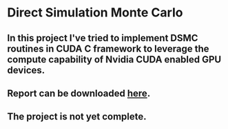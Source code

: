 # Direct Simulation Monte Carlo

## In this project I've tried to implement DSMC routines in CUDA C framework to leverage the compute capability of Nvidia CUDA enabled GPU devices.

## Report can be downloaded [here](./report.pdf).

## The project is not yet complete.